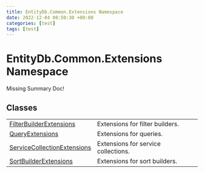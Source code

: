 ```yaml
---
title: EntityDb.Common.Extensions Namespace
date: 2022-12-04 08:50:30 +00:00
categories: [test]
tags: [test]
---
```


# EntityDb.Common.Extensions Namespace
Missing Summary Doc!
## Classes
<table><tr><td><a href='dotnet-entitydb-common-extensions-filterbuilderextensions'>FilterBuilderExtensions</a></td><td>
Extensions for filter builders.
</td></tr><tr><td><a href='dotnet-entitydb-common-extensions-queryextensions'>QueryExtensions</a></td><td>
Extensions for queries.
</td></tr><tr><td><a href='dotnet-entitydb-common-extensions-servicecollectionextensions'>ServiceCollectionExtensions</a></td><td>
Extensions for service collections.
</td></tr><tr><td><a href='dotnet-entitydb-common-extensions-sortbuilderextensions'>SortBuilderExtensions</a></td><td>
Extensions for sort builders.
</td></tr></table>
